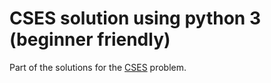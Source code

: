 # CSES solution using python 3 (beginner friendly)

Part of the solutions for the [CSES](https://cses.fi/problemset/) problem.

